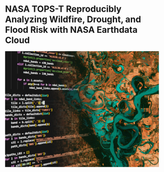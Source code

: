 # NASA TOPS-T Reproducibly Analyzing Wildfire, Drought, and Flood Risk with NASA Earthdata Cloud

![banner](assets/banner.jpg)
